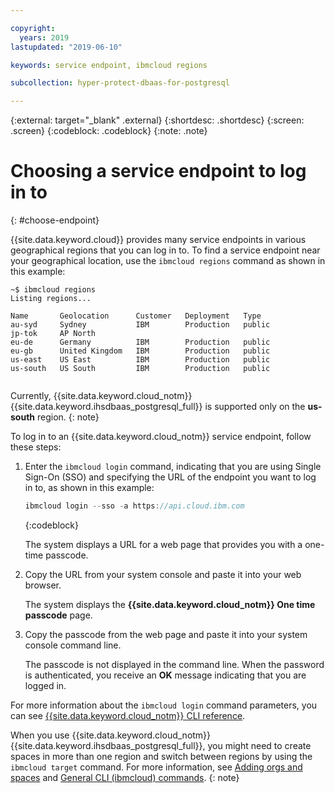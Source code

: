 ```yaml
---

copyright:
  years: 2019
lastupdated: "2019-06-10"

keywords: service endpoint, ibmcloud regions

subcollection: hyper-protect-dbaas-for-postgresql

---
```


{:external: target="_blank" .external}
{:shortdesc: .shortdesc}
{:screen: .screen}
{:codeblock: .codeblock}
{:note: .note}


# Choosing a service endpoint to log in to
{: #choose-endpoint}

{{site.data.keyword.cloud}} provides many service endpoints in various geographical regions that you can log in to.
To find a service endpoint near your geographical location, use the `ibmcloud regions` command as shown in this example:

<pre><code class="hljs">~$ ibmcloud regions
Listing regions...

Name       Geolocation      Customer   Deployment   Type
au-syd     Sydney           IBM        Production   public
jp-tok     AP North
eu-de      Germany          IBM        Production   public
eu-gb      United Kingdom   IBM        Production   public
us-east    US East          IBM        Production   public
us-south   US South         IBM        Production   public

</code></pre>

Currently, {{site.data.keyword.cloud_notm}} {{site.data.keyword.ihsdbaas_postgresql_full}} is supported only on the **us-south** region.
{: note}

To log in to an {{site.data.keyword.cloud_notm}} service endpoint, follow these steps:

1. Enter the `ibmcloud login` command, indicating that you are using Single Sign-On (SSO) and specifying the URL of the endpoint you want to log in to, as shown in this example:

      ```javascript
   ibmcloud login --sso -a https://api.cloud.ibm.com
   ```
   {:codeblock}

   The system displays a URL for a web page that provides you with a one-time passcode.

2. Copy the URL from your system console and paste it into your web browser.

   The system displays the **{{site.data.keyword.cloud_notm}} One time passcode** page.

3. Copy the passcode from the web page and paste it into your system console command line.

   The passcode is not displayed in the command line. When the password is authenticated, you receive an **OK** message indicating that you are logged in.

For more information about the `ibmcloud login` command parameters, you can see [{{site.data.keyword.cloud_notm}} CLI reference](/docs/cli/reference/ibmcloud?topic=cloud-cli-ibmcloud_cli#ibmcloud_login).

When you use {{site.data.keyword.cloud_notm}} {{site.data.keyword.ihsdbaas_postgresql_full}}, you might need to create spaces in more than one region and switch between regions by using the `ibmcloud target` command. For more information, see [Adding orgs and spaces](/docs/account?topic=account-orgsspacesusers#orgsspacesusers)
and [General CLI (ibmcloud) commands](/docs/cli/reference/ibmcloud?topic=cloud-cli-ibmcloud_cli#bluemix_target).
{: note}
